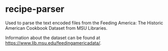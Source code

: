 # recipe-parser

Used to parse the text encoded files from the Feeding America: The Historic American Cookbook Dataset from MSU Libraries.

Information about the dataset can be found at https://www.lib.msu.edu/feedingamericadata/.
